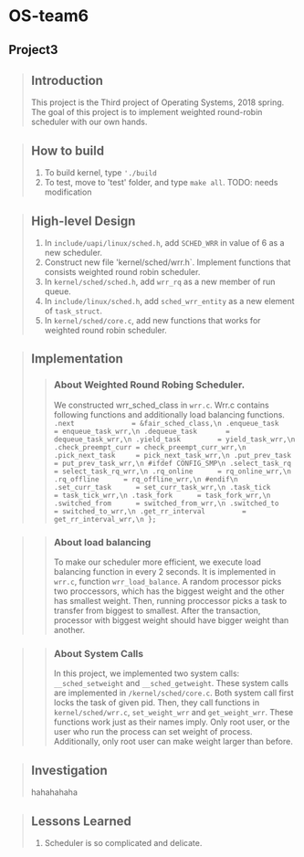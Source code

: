OS-team6
========
Project3
--------

> ## Introduction
>  This project is the Third project of Operating Systems, 2018 spring.
> The goal of this project is to implement weighted round-robin scheduler with our own hands. 

> ## How to build
> 1. To build kernel, type `'./build`
> 2. To test, move to 'test' folder, and type `make all`.
> TODO: needs modification

> ## High-level Design
> 1. In `include/uapi/linux/sched.h`, add `SCHED_WRR` in value of 6 as a new scheduler. 
> 2. Construct new file 'kernel/sched/wrr.h`. Implement functions that consists weighted round robin scheduler.
> 3. In `kernel/sched/sched.h`, add `wrr_rq` as a new member of run queue.
> 4. In `include/linux/sched.h`, add `sched_wrr_entity` as a new element of `task_struct`.
> 5. In `kernel/sched/core.c`, add new functions that works for weighted round robin scheduler.

> ## Implementation
> > ### About Weighted Round Robing Scheduler.
> > We constructed wrr_sched_class in `wrr.c`. Wrr.c contains following functions and additionally load balancing functions.
> >	`.next       		= &fair_sched_class,\n
	.enqueue_task       = enqueue_task_wrr,\n
	.dequeue_task       = dequeue_task_wrr,\n
	.yield_task         = yield_task_wrr,\n
	.check_preempt_curr = check_preempt_curr_wrr,\n
	.pick_next_task     = pick_next_task_wrr,\n
	.put_prev_task      = put_prev_task_wrr,\n
#ifdef CONFIG_SMP\n
	.select_task_rq     = select_task_rq_wrr,\n
	.rq_online      = rq_online_wrr,\n
	.rq_offline      = rq_offline_wrr,\n
#endif\n
	.set_curr_task      = set_curr_task_wrr,\n
	.task_tick      = task_tick_wrr,\n
	.task_fork      = task_fork_wrr,\n
	.switched_from      = switched_from_wrr,\n
	.switched_to        = switched_to_wrr,\n
	.get_rr_interval         = get_rr_interval_wrr,\n
};`

> > ### About load balancing
> >  To make our scheduler more efficient, we execute load balancing function in every 2 seconds. It is implemented in `wrr.c`, function `wrr_load_balance`. A random processor picks two proccessors, which has the biggest weight and the other has smallest weight. Then, running proccessor picks a task to transfer from biggest to smallest. After the transaction, processor with biggest weight should have bigger weight than another. 

> > ### About System Calls
> > In this project, we implemented two system calls: `__sched_setweight` and `__sched_getweight`. These system calls are implemented in `/kernel/sched/core.c`. Both system call first locks the task of given pid. Then, they call functions in `kernel/sched/wrr.c`, `set_weight_wrr` and `get_weight_wrr`. These functions work just as their names imply. Only root user, or the user who run the process can set weight of process. Additionally, only root user can make weight larger than before.

> ## Investigation
> hahahahaha 

> ## Lessons Learned
> 1. Scheduler is so complicated and delicate.

